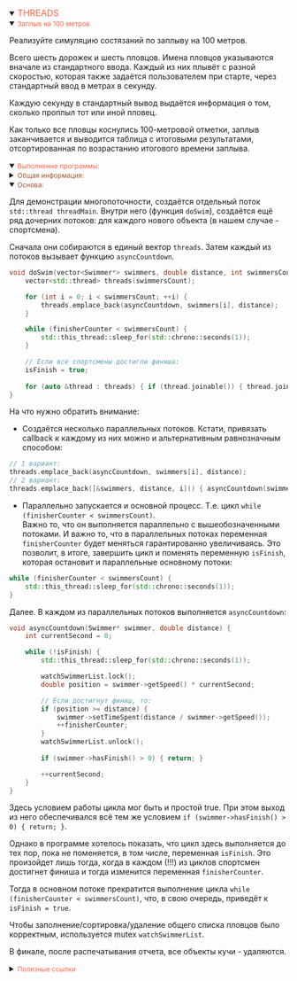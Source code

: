 <details open>
<summary><span style="color:tomato;font-size:16px">THREADS</span></summary>
<details open>
<summary><span style="color:tomato;font-size:12px">Заплыв на 100 метров</span></summary>

Реализуйте симуляцию состязаний по заплыву на 100 метров.

Всего шесть дорожек и шесть пловцов. 
Имена пловцов указываются вначале из стандартного ввода. 
Каждый из них плывёт с разной скоростью, которая также задаётся пользователем при старте, 
через стандартный ввод в метрах в секунду.

Каждую секунду в стандартный вывод выдаётся информация о том, сколько проплыл тот или иной пловец.

Как только все пловцы коснулись 100-метровой отметки, 
заплыв заканчивается и выводится таблица с итоговыми результатами, 
отсортированная по возрастанию итогового времени заплыва.

</details>

<details open>
<summary><span style="color:tomato;font-size:12px">Выполнение программы:</span></summary>

<details>
<summary><span style="color:sienna;font-size:12px">Общая информация:</span></summary>

Скорость пловцов измеряется метрами в секунду. 
Поэтому заносится в тип double и находится в интервале 2 - 3. 
В реальности - это медианные значения для опытных пловцов на дальность 100м.

</details>

<details open>
<summary><span style="color:sienna;font-size:12px">Основа:</span></summary>

Для демонстрации многопоточности, создаётся отдельный поток `std::thread threadMain`.
Внутри него (функция `doSwim`), создаётся ещё ряд дочерних потоков: 
для каждого нового объекта (в нашем случае - спортсмена). 

Сначала они собираются в единый вектор `threads`. 
Затем каждый из потоков вызывает функцию `asyncCountdown`.

```c++
void doSwim(vector<Swimmer*> swimmers, double distance, int swimmersCount) {
    vector<std::thread> threads(swimmersCount);

    for (int i = 0; i < swimmersCount; ++i) {
        threads.emplace_back(asyncCountdown, swimmers[i], distance);
    }

    while (finisherCounter < swimmersCount) {
        std::this_thread::sleep_for(std::chrono::seconds(1));
    }

    // Если все спортсмены достигли финиша:
    isFinish = true;
    
    for (auto &thread : threads) { if (thread.joinable()) { thread.join(); } }
}
```

На что нужно обратить внимание:

- Создаётся несколько параллельных потоков. Кстати, привязать callback к каждому из них можно и
альтернативным равнозначным способом:

```c++
// 1 вариант:
threads.emplace_back(asyncCountdown, swimmers[i], distance);
// 2 вариант:
threads.emplace_back([&swimmers, distance, i]() { asyncCountdown(swimmers[i], distance); });
```

- Параллельно запускается и основной процесс. Т.е. цикл `while (finisherCounter < swimmersCount)`.  
Важно то, что он выполняется параллельно с вышеобозначенными потоками. 
И важно то, что в параллельных потоках переменная `finisherCounter` будет меняться гарантированно увеличиваясь. 
Это позволит, в итоге, завершить цикл и поменять переменную `isFinish`, 
которая остановит и параллельные основному потоки:

```c++
while (finisherCounter < swimmersCount) {
    std::this_thread::sleep_for(std::chrono::seconds(1));
}
```

Далее. В каждом из параллельных потоков выполняется `asyncCountdown`:

```c++
void asyncCountdown(Swimmer* swimmer, double distance) {
    int currentSecond = 0;

    while (!isFinish) {
        std::this_thread::sleep_for(std::chrono::seconds(1));

        watchSwimmerList.lock();
        double position = swimmer->getSpeed() * currentSecond;

        // Если достигнут финиш, то:
        if (position >= distance) {
            swimmer->setTimeSpent(distance / swimmer->getSpeed());            
            ++finisherCounter;
        }
        watchSwimmerList.unlock();
        
        if (swimmer->hasFinish() > 0) { return; }

        ++currentSecond;
    }
}
```

Здесь условием работы цикла мог быть и простой true.
При этом выход из него обеспечивался всё тем же условием `if (swimmer->hasFinish() > 0) { return; }`.

Однако в программе хотелось показать, 
что цикл здесь выполняется до тех пор, пока не поменяется, в том числе, переменная `isFinish`. 
Это произойдет лишь тогда, когда в каждом (!!!) из циклов спортсмен достигнет финиша и
тогда изменится переменная `finisherCounter`. 

Тогда в основном потоке прекратится выполнение цикла `while (finisherCounter < swimmersCount)`, 
что, в свою очередь, приведёт к `isFinish = true`.

Чтобы заполнение/сортировка/удаление общего списка пловцов было корректным, используется mutex `watchSwimmerList`.

В финале, после распечатывания отчета, все объекты кучи - удаляются.

</details>

</details>

<details>
<summary><span style="color:tomato;font-size:12px">Полезные ссылки</span></summary>

<p><a href="https://thispointer.com/c11-how-to-create-vector-of-thread-objects/" style="margin-left:16px">How to create Vector of Thread Objects</a></p>

<p><a href="https://stackoverflow.com/questions/30768216/c-stdvector-of-independent-stdthreads" style="margin-left:16px">std::vector of independent std::threads</a></p>

<p><a href="https://stackoverflow.com/questions/32350909/taking-input-over-standard-i-o-in-multithreaded-application" style="margin-left:16px">Taking input over standard I/O in multithreaded application</a></p>

</details>

</details>